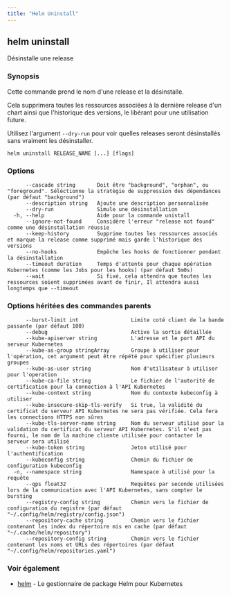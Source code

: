 ```yaml
---
title: "Helm Uninstall"
---
```


## helm uninstall

Désinstalle une release

### Synopsis

Cette commande prend le nom d'une release et la désinstalle.

Cela supprimera toutes les ressources associées à la dernière release d'un chart ainsi que l'historique des versions, le libérant pour une utilisation future.

Utilisez l'argument `--dry-run` pour voir quelles releases seront désinstallés sans vraiment les désinstaller.


```
helm uninstall RELEASE_NAME [...] [flags]
```

### Options

```
      --cascade string       Doit être "background", "orphan", ou "foreground". Séléctionne la stratègie de suppression des dépendances (par défaut "background")
      --description string   Ajoute une description personnalisée
      --dry-run              Simule une désinstallation
  -h, --help                 Aide pour la commande unistall
      --ignore-not-found     Considère l'erreur "release not found" comme une désinstallation réussie
      --keep-history         Supprime toutes les ressources associés et marque la release comme supprimé mais garde l'historique des versions
      --no-hooks             Empêche les hooks de fonctionner pendant la désinstallation
      --timeout duration     Temps d'attente pour chaque opération Kubernetes (comme les Jobs pour les hooks) (par défaut 5m0s)
      --wait                 Si fixé, cela attendra que toutes les ressources soient supprimées avant de finir, Il attendra aussi longtemps que --timeout
```

### Options héritées des commandes parents

```
      --burst-limit int                 Limite coté client de la bande passante (par défaut 100)
      --debug                           Active la sortie détaillée
      --kube-apiserver string           L'adresse et le port API du serveur Kubernetes
      --kube-as-group stringArray       Groupe à utiliser pour l'opération, cet argument peut être répété pour spécifier plusieurs groupes
      --kube-as-user string             Nom d'utilisateur à utiliser pour l'operation
      --kube-ca-file string             Le fichier de l'autorité de certification pour la connection à l'API Kubernetes
      --kube-context string             Nom du contexte kubeconfig à utiliser
      --kube-insecure-skip-tls-verify   Si true, la validité du certificat du serveur API Kubernetes ne sera pas vérifiée. Cela fera les connections HTTPS non sûres
      --kube-tls-server-name string     Nom du serveur utilisé pour la validation du certificat du serveur API Kubernetes. S'il n'est pas fourni, le nom de la machine cliente utilisée pour contacter le serveur sera utilisé
      --kube-token string               Jeton utilisé pour l'authentification
      --kubeconfig string               Chemin du fichier de configuration kubeconfig
  -n, --namespace string                Namespace à utilisé pour la requête
	  --qps float32                     Requêtes par seconde utilisées lors de la communication avec l'API Kubernetes, sans compter le bursting
      --registry-config string          Chemin vers le fichier de configuration du registre (par défaut "~/.config/helm/registry/config.json")
      --repository-cache string         Chemin vers le fichier contenant les index du répertoire mis en cache (par défaut "~/.cache/helm/repository")
      --repository-config string        Chemin vers le fichier contenant les noms et URLs des répertoires (par défaut "~/.config/helm/repositories.yaml")
```

### Voir également

* [helm](helm.md) - Le gestionnaire de package Helm pour Kubernetes

